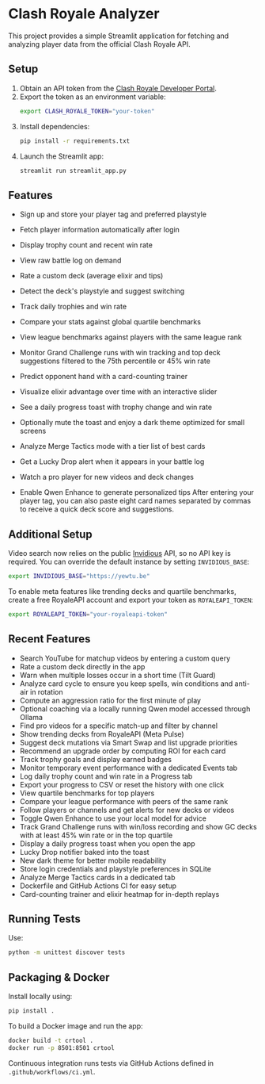 # Clash Royale Analyzer

This project provides a simple Streamlit application for fetching and analyzing player data from the official Clash Royale API.

## Setup

1. Obtain an API token from the [Clash Royale Developer Portal](https://developer.clashroyale.com/).
2. Export the token as an environment variable:
   ```bash
   export CLASH_ROYALE_TOKEN="your-token"
   ```
3. Install dependencies:
   ```bash
   pip install -r requirements.txt
   ```
4. Launch the Streamlit app:
   ```bash
   streamlit run streamlit_app.py
   ```

## Features

- Sign up and store your player tag and preferred playstyle
- Fetch player information automatically after login
- Display trophy count and recent win rate
- View raw battle log on demand
- Rate a custom deck (average elixir and tips)
- Detect the deck's playstyle and suggest switching
- Track daily trophies and win rate
- Compare your stats against global quartile benchmarks
- View league benchmarks against players with the same league rank
- Monitor Grand Challenge runs with win tracking and top deck suggestions
  filtered to the 75th percentile or 45% win rate
- Predict opponent hand with a card-counting trainer
- Visualize elixir advantage over time with an interactive slider
- See a daily progress toast with trophy change and win rate
- Optionally mute the toast and enjoy a dark theme optimized for small screens
- Analyze Merge Tactics mode with a tier list of best cards
- Get a Lucky Drop alert when it appears in your battle log
- Watch a pro player for new videos and deck changes

- Enable Qwen Enhance to generate personalized tips
After entering your player tag, you can also paste eight card names separated
by commas to receive a quick deck score and suggestions.

## Additional Setup

Video search now relies on the public [Invidious](https://docs.invidious.io/) API,
so no API key is required.  You can override the default instance by setting
`INVIDIOUS_BASE`:
```bash
export INVIDIOUS_BASE="https://yewtu.be"
```
To enable meta features like trending decks and quartile benchmarks, create a
free RoyaleAPI account and export your token as `ROYALEAPI_TOKEN`:
```bash
export ROYALEAPI_TOKEN="your-royaleapi-token"
```

## Recent Features

- Search YouTube for matchup videos by entering a custom query
- Rate a custom deck directly in the app
- Warn when multiple losses occur in a short time (Tilt Guard)
- Analyze card cycle to ensure you keep spells, win conditions and anti-air in rotation
- Compute an aggression ratio for the first minute of play
- Optional coaching via a locally running Qwen model accessed through Ollama
- Find pro videos for a specific match-up and filter by channel
- Show trending decks from RoyaleAPI (Meta Pulse)
- Suggest deck mutations via Smart Swap and list upgrade priorities
- Recommend an upgrade order by computing ROI for each card
- Track trophy goals and display earned badges
- Monitor temporary event performance with a dedicated Events tab
- Log daily trophy count and win rate in a Progress tab
- Export your progress to CSV or reset the history with one click
- View quartile benchmarks for top players
- Compare your league performance with peers of the same rank
- Follow players or channels and get alerts for new decks or videos
- Toggle Qwen Enhance to use your local model for advice
- Track Grand Challenge runs with win/loss recording and show GC decks
  with at least 45% win rate or in the top quartile
- Display a daily progress toast when you open the app
- Lucky Drop notifier baked into the toast
- New dark theme for better mobile readability
- Store login credentials and playstyle preferences in SQLite
- Analyze Merge Tactics cards in a dedicated tab
- Dockerfile and GitHub Actions CI for easy setup
- Card-counting trainer and elixir heatmap for in-depth replays

## Running Tests

Use:
```bash
python -m unittest discover tests
```

## Packaging & Docker

Install locally using:
```bash
pip install .
```
To build a Docker image and run the app:
```bash
docker build -t crtool .
docker run -p 8501:8501 crtool
```
Continuous integration runs tests via GitHub Actions defined in `.github/workflows/ci.yml`.
